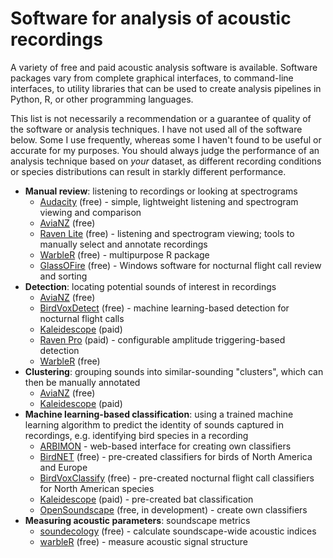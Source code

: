 # Software for analysis of acoustic recordings

A variety of free and paid acoustic analysis software is available. Software packages vary from complete graphical interfaces, to command-line interfaces, to utility libraries that can be used to create analysis pipelines in Python, R, or other programming languages. 

This list is not necessarily a recommendation or a guarantee of quality of the software or analysis techniques. I have not used all of the software below. Some I use frequently, whereas some I haven't found to be useful or accurate for my purposes. You should always judge the performance of an analysis technique based on *your* dataset, as different recording conditions or species distributions can result in starkly different performance.

* **Manual review**: listening to recordings or looking at spectrograms
    * [Audacity](https://www.audacityteam.org/) (free) - simple, lightweight listening and spectrogram viewing and comparison
    * [AviaNZ](http://www.avianz.net/index.php) (free)
    * [Raven Lite](https://ravensoundsoftware.com/software/raven-lite/) (free) - listening and spectrogram viewing; tools to manually select and annotate recordings
    * [WarbleR](https://marce10.github.io/warbleR/) (free) - multipurpose R package
    * [GlassOFire](http://www.oldbird.org/glassofire.htm) (free) - Windows software for nocturnal flight call review and sorting
* **Detection**: locating potential sounds of interest in recordings
    * [AviaNZ](http://www.avianz.net/index.php) (free)
    * [BirdVoxDetect](https://github.com/BirdVox/birdvoxdetect) (free) - machine learning-based detection for nocturnal flight calls
    * [Kaleidescope](https://www.wildlifeacoustics.com/products/kaleidoscope-pro) (paid)
    * [Raven Pro](https://ravensoundsoftware.com/software/raven-pro) (paid) - configurable amplitude triggering-based detection
    * [WarbleR](https://marce10.github.io/warbleR/) (free)
* **Clustering**: grouping sounds into similar-sounding "clusters", which can then be manually annotated
    * [AviaNZ](http://www.avianz.net/index.php) (free)
    * [Kaleidescope](https://www.wildlifeacoustics.com/products/kaleidoscope-pro) (paid)
* **Machine learning-based classification**: using a trained machine learning algorithm to predict the identity of sounds captured in recordings, e.g. identifying bird species in a recording
    * [ARBIMON](https://arbimon.sieve-analytics.com/) - web-based interface for creating own classifiers
    * [BirdNET](https://github.com/kahst/BirdNET) (free) - pre-created classifiers for birds of North America and Europe
    * [BirdVoxClassify](https://github.com/BirdVox/birdvoxclassify) (free) - pre-created nocturnal flight call classifiers for North American species
    * [Kaleidescope](https://www.wildlifeacoustics.com/products/kaleidoscope-pro) (paid) - pre-created bat classification
    * [OpenSoundscape](https://github.com/ktizeslab/opensoundscape) (free, in development) - create own classifiers
* **Measuring acoustic parameters**: soundscape metrics
    * [soundecology](https://cran.r-project.org/web/packages/soundecology/vignettes/intro.html) (free) - calculate soundscape-wide acoustic indices
    * [warbleR](https://marce10.github.io/warbleR/) (free) - measure acoustic signal structure
